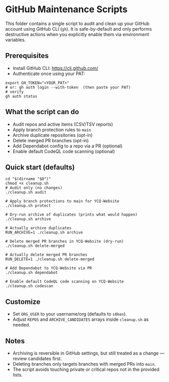 # GitHub Maintenance Scripts

This folder contains a single script to audit and clean up your GitHub account using GitHub CLI (`gh`). It is safe-by-default and only performs destructive actions when you explicitly enable them via environment variables.

## Prerequisites
- Install GitHub CLI: https://cli.github.com/
- Authenticate once using your PAT:

```
export GH_TOKEN="<YOUR_PAT>"
# or: gh auth login --with-token  (then paste your PAT)
# verify
gh auth status
```

## What the script can do
- Audit repos and active items (CSV/TSV reports)
- Apply branch protection rules to `main`
- Archive duplicate repositories (opt-in)
- Delete merged PR branches (opt-in)
- Add Dependabot config to a repo via a PR (optional)
- Enable default CodeQL code scanning (optional)

## Quick start (defaults)
```
cd "$(dirname "$0")"
chmod +x cleanup.sh
# Audit only (no changes)
./cleanup.sh audit

# Apply branch protections to main for YCQ-Website
./cleanup.sh protect

# Dry-run archive of duplicates (prints what would happen)
./cleanup.sh archive

# Actually archive duplicates
RUN_ARCHIVE=1 ./cleanup.sh archive

# Delete merged PR branches in YCQ-Website (dry-run)
./cleanup.sh delete-merged

# Actually delete merged PR branches
RUN_DELETE=1 ./cleanup.sh delete-merged

# Add Dependabot to YCQ-Website via PR
./cleanup.sh dependabot

# Enable default CodeQL code scanning on YCQ-Website
./cleanup.sh codescan
```

## Customize
- Set `ORG_USER` to your username/org (defaults to `s8ken`).
- Adjust `REPOS` and `ARCHIVE_CANDIDATES` arrays inside `cleanup.sh` as needed.

## Notes
- Archiving is reversible in GitHub settings, but still treated as a change — review candidates first.
- Deleting branches only targets branches with merged PRs into `main`.
- The script avoids touching private or critical repos not in the provided lists.

